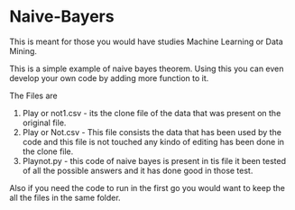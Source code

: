 # Naive-Bayers
This is meant for those you would have studies Machine Learning or Data Mining. 



This is a simple example of naive bayes theorem. Using this you can even develop your own code by adding more
function to it. 

The Files are
1. Play or not1.csv - its the clone file of the data that was present on the original file.
2. Play or Not.csv - This file consists the data that has been used by the code and this file is not touched 
			any kindo of editing has been done in the clone file.
3. Playnot.py - this code of naive bayes is present in tis file it been tested of all the possible answers and it
		has done good in those test.


Also if you need the code to run in the first go you would want to keep the all the files in the same folder.  
